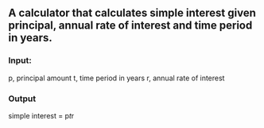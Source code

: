 ## A calculator that calculates simple interest given principal, annual rate of interest and time period in years.
### Input:
   p, principal amount
   t, time period in years
   r, annual rate of interest
### Output
   simple interest = p*t*r
